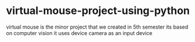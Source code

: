 # virtual-mouse-project-using-python
virtual mouse is the minor project that we created in 5th semester its based on computer vision it uses device camera as an input device 
